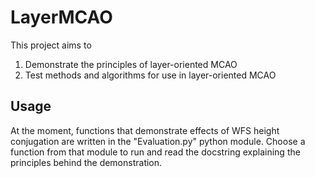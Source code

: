 # LayerMCAO
This project aims to

1. Demonstrate the principles of layer-oriented MCAO 
2. Test methods and algorithms for use in layer-oriented MCAO

## Usage
At the moment, functions that demonstrate effects of WFS height conjugation are written in the "Evaluation.py" python module. Choose a function from that module to run and read the docstring explaining the principles behind the demonstration.

